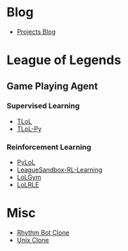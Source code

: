 <!--
**MiscellaneousStuff/MiscellaneousStuff** is a ✨ _special_ ✨ repository because its `README.md` (this file) appears on your GitHub profile.

Here are some ideas to get you started:

- 🔭 I’m currently working on ...
- 🌱 I’m currently learning ...
- 👯 I’m looking to collaborate on ...
- 🤔 I’m looking for help with ...
- 💬 Ask me about ...
- 📫 How to reach me: ...
- 😄 Pronouns: ...
- ⚡ Fun fact: ...
-->

# Blog

* [Projects Blog](https://miscellaneousstuff.github.io/)

# League of Legends

## Game Playing Agent

### Supervised Learning

* [TLoL](https://github.com/MiscellaneousStuff/tlol)
* [TLoL-Py](https://github.com/MiscellaneousStuff/tlol-py)

### Reinforcement Learning

* [PyLoL](https://github.com/MiscellaneousStuff/pylol)
* [LeagueSandbox-RL-Learning](https://github.com/MiscellaneousStuff/LeagueSandbox-RL-Learning)
* [LoLGym](https://github.com/MiscellaneousStuff/lolgym)
* [LoLRLE](https://github.com/MiscellaneousStuff/LoLRLE)

# Misc

* [Rhythm Bot Clone](https://github.com/MiscellaneousStuff/tunebot-public)
* [Unix Clone](https://github.com/MiscellaneousStuff/fritter)
